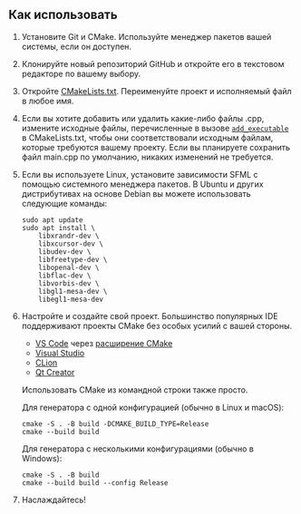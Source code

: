 ## Как использовать

1. Установите Git и CMake. Используйте менеджер пакетов вашей системы, если он доступен.
1. Клонируйте новый репозиторий GitHub и откройте его в текстовом редакторе по вашему выбору.
1. Откройте [CMakeLists.txt](CMakeLists.txt). Переименуйте проект и исполняемый файл в любое имя.
1. Если вы хотите добавить или удалить какие-либо файлы .cpp, измените исходные файлы, перечисленные в вызове [`add_executable`](CMakeLists.txt#L10) в CMakeLists.txt, чтобы они соответствовали исходным файлам, которые требуются вашему проекту. Если вы планируете сохранить файл main.cpp по умолчанию, никаких изменений не требуется.
1. Если вы используете Linux, установите зависимости SFML с помощью системного менеджера пакетов. В Ubuntu и других дистрибутивах на основе Debian вы можете использовать следующие команды:
    ```
    sudo apt update
    sudo apt install \
        libxrandr-dev \
        libxcursor-dev \
        libudev-dev \
        libfreetype-dev \
        libopenal-dev \
        libflac-dev \
        libvorbis-dev \
        libgl1-mesa-dev \
        libegl1-mesa-dev
    ```
1. Настройте и создайте свой проект. Большинство популярных IDE поддерживают проекты CMake без особых усилий с вашей стороны.
    - [VS Code](https://code.visualstudio.com) через [расширение CMake](https://code.visualstudio.com/docs/cpp/cmake-linux)
    - [Visual Studio](https://docs.microsoft.com/en-us/cpp/build/cmake-projects-in-visual-studio?view=msvc-170)
    - [CLion](https://www.jetbrains.com/clion/features/cmake-support.html)
    - [Qt Creator](https://doc.qt.io/qtcreator/creator-project-cmake.html)

    Использовать CMake из командной строки также просто.

    Для генератора с одной конфигурацией (обычно в Linux и macOS):
    ```
    cmake -S . -B build -DCMAKE_BUILD_TYPE=Release
    cmake --build build
    ```

    Для генератора с несколькими конфигурациями (обычно в Windows):
    ```
    cmake -S . -B build
    cmake --build build --config Release
    ```
1. Наслаждайтесь!
